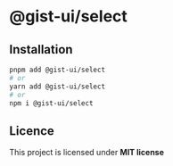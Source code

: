 # @gist-ui/select



## Installation

```bash
pnpm add @gist-ui/select
# or
yarn add @gist-ui/select
# or
npm i @gist-ui/select
```

## Licence

This project is licensed under **MIT license**